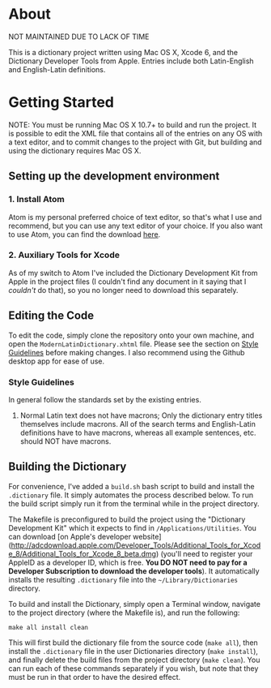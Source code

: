 # About

NOT MAINTAINED DUE TO LACK OF TIME

This is a dictionary project written using Mac OS X, Xcode 6, and the Dictionary
Developer Tools from Apple. Entries include both Latin-English and English-Latin
definitions.

# Getting Started

NOTE: You must be running Mac OS X 10.7+ to build and run the project. It is
possible to edit the XML file that contains all of the entries on any OS with
a text editor, and to commit changes to the project with Git, but building and
using the dictionary requires Mac OS X.

## Setting up the development environment

### 1. Install Atom

Atom is my personal preferred choice of text editor, so that's what I use and
recommend, but you can use any text editor of your choice. If you also want to
use Atom, you can find the download [here](https://atom.io).

### 2. Auxiliary Tools for Xcode

As of my switch to Atom I've included the Dictionary Development Kit from Apple
in the project files (I couldn't find any document in it saying that I *couldn't*
do that), so you no longer need to download this separately.

## Editing the Code

To edit the code, simply clone the repository onto your own machine, and open the
`ModernLatinDictionary.xhtml` file. Please see the section on [Style Guidelines](#style-guidelines)
before making changes. I also recommend using the Github desktop app for ease of use.

### Style Guidelines

In general follow the standards set by the existing entries.

1. Normal Latin text does not have macrons; Only the dictionary entry titles
   themselves include macrons. All of the search terms and English-Latin
   definitions have to have macrons, whereas all example sentences, etc. should
   NOT
   have macrons.

## Building the Dictionary

For convenience, I've added a `build.sh` bash script to build and install the `.dictionary` file.
It simply automates the process described below. To run the build script simply run it from the terminal
while in the project directory.

The Makefile is preconfigured to build the project using the "Dictionary Development Kit" which it expects
to find in `/Applications/Utilities`. You can download [on Apple's developer website] (http://adcdownload.apple.com/Developer_Tools/Additional_Tools_for_Xcode_8/Additional_Tools_for_Xcode_8_beta.dmg)
(you'll need to register your AppleID as a developer ID, which is free. **You DO NOT need to pay for a 
Developer Subscription to download the developer tools**). It automatically installs the resulting 
`.dictionary` file into the `~/Library/Dictionaries` directory.

To build and install the Dictionary, simply open a Terminal window, navigate to the project directory
(where the Makefile is), and run the following:

    make all install clean

This will first build the dictionary file from the source code (`make all`), then install the `.dictionary`
file in the user Dictionaries directory (`make install`), and finally delete the build files from the
project directory (`make clean`). You can run each of these commands separately if you wish, but note
that they must be run in that order to have the desired effect.
